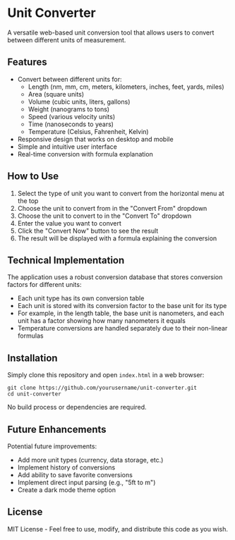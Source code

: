 # Unit Converter

A versatile web-based unit conversion tool that allows users to convert between different units of measurement.

## Features

- Convert between different units for:
  - Length (nm, mm, cm, meters, kilometers, inches, feet, yards, miles)
  - Area (square units)
  - Volume (cubic units, liters, gallons)
  - Weight (nanograms to tons)
  - Speed (various velocity units)
  - Time (nanoseconds to years)
  - Temperature (Celsius, Fahrenheit, Kelvin)
- Responsive design that works on desktop and mobile
- Simple and intuitive user interface
- Real-time conversion with formula explanation

## How to Use

1. Select the type of unit you want to convert from the horizontal menu at the top
2. Choose the unit to convert from in the "Convert From" dropdown
3. Choose the unit to convert to in the "Convert To" dropdown
4. Enter the value you want to convert
5. Click the "Convert Now" button to see the result
6. The result will be displayed with a formula explaining the conversion

## Technical Implementation

The application uses a robust conversion database that stores conversion factors for different units:

- Each unit type has its own conversion table
- Each unit is stored with its conversion factor to the base unit for its type
- For example, in the length table, the base unit is nanometers, and each unit has a factor showing how many nanometers it equals
- Temperature conversions are handled separately due to their non-linear formulas

## Installation

Simply clone this repository and open `index.html` in a web browser:

```
git clone https://github.com/yourusername/unit-converter.git
cd unit-converter
```

No build process or dependencies are required.

## Future Enhancements

Potential future improvements:

- Add more unit types (currency, data storage, etc.)
- Implement history of conversions
- Add ability to save favorite conversions
- Implement direct input parsing (e.g., "5ft to m")
- Create a dark mode theme option

## License

MIT License - Feel free to use, modify, and distribute this code as you wish.
